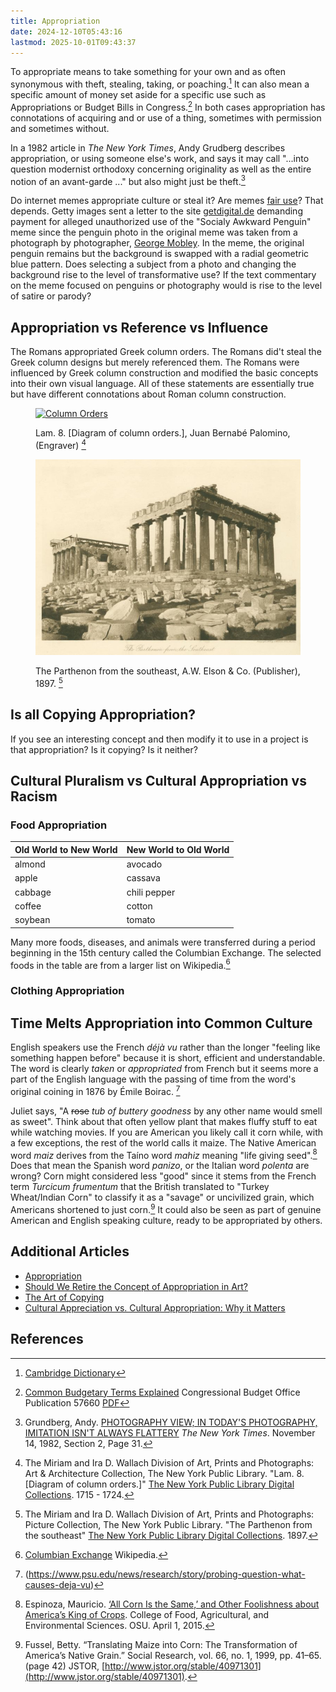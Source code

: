 ```yaml
---
title: Appropriation
date: 2024-12-10T05:43:16
lastmod: 2025-10-01T09:43:37
---
```


To appropriate means to take something for your own and as often synonymous with theft, stealing, taking, or poaching.[^cambridge-appropriation] It can also mean a specific amount of money set aside for a specific use such as Appropriations or Budget Bills in Congress.[^cbo] In both cases appropriation has connotations of acquiring and or use of a thing, sometimes with permission and sometimes without.

In a 1982 article in _The New York Times_, Andy Grudberg describes appropriation, or using someone else's work, and says it may call "...into question modernist orthodoxy concerning originality as well as the entire notion of an avant-garde ..." but also might just be theft.[^grundberg]

Do internet memes appropriate culture or steal it? Are memes [fair use](../copyright/fair-use.md)? That depends. Getty images sent a letter to the site [getdigital.de](https://www.getdigital.de/) demanding payment for alleged unauthorized use of the "Socialy Awkward Penguin" meme since the penguin photo in the original meme was taken from a photograph by photographer, [George Mobley](https://georgefmobley.com/). In the meme, the original penguin remains but the background is swapped with a radial geometric blue pattern. Does selecting a subject from a photo and changing the background rise to the level of transformative use? If the text commentary on the meme focused on penguins or photography would is rise to the level of satire or parody?

## Appropriation vs Reference vs Influence

The Romans appropriated Greek column orders. The Romans did't steal the Greek column designs but merely referenced them. The Romans were influenced by Greek column construction and modified the basic concepts into their own visual language. All of these statements are essentially true but have different connotations about Roman column construction.

<div class="gallery-grid">

<figure>

[![Column Orders](./attachments/1715-Lam-8-Diagram-of-column-orders-Juan-Bernabé-Palomino-engraver.jpg)](./attachments/1715-Lam-8-Diagram-of-column-orders-Juan-Bernabé-Palomino-engraver.jpg)

<figcaption>

Lam. 8. [Diagram of column orders.], Juan Bernabé Palomino, (Engraver) [^palomino-columns]

</figcaption>
</figure>

<figure>

[![The Parthenon from the southeast](./attachments/1897-parthenon-fromt-the-southeast-a-w-elson-and-co.jpg)](./attachments/1897-parthenon-fromt-the-southeast-a-w-elson-and-co.jpg)

<figcaption>

The Parthenon from the southeast, A.W. Elson & Co. (Publisher), 1897. [^parthenon]

</figcaption>
</figure>

</div>

## Is all Copying Appropriation?

If you see an interesting concept and then modify it to use in a project is that appropriation? Is it copying? Is it neither?

## Cultural Pluralism vs Cultural Appropriation vs Racism

### Food Appropriation

| Old World to New World | New World to Old World |
| ---------------------- | ---------------------- |
| almond                 | avocado                |
| apple                  | cassava                |
| cabbage                | chili pepper           |
| coffee                 | cotton                 |
| soybean                | tomato                 |

Many more foods, diseases, and animals were transferred during a period beginning in the 15th century called the Columbian Exchange. The selected foods in the table are from a larger list on Wikipedia.[^columbian-exchange]

### Clothing Appropriation

## Time Melts Appropriation into Common Culture

English speakers use the French _déjà vu_ rather than the longer "feeling like something happen before" because it is short, efficient and understandable. The word is clearly _taken_ or _appropriated_ from French but it seems more a part of the English language with the passing of time from the word's original coining in 1876 by Émile Boirac. [^deja-vu]

Juliet says, "A <del>rose</del> _tub of buttery goodness_ by any other name would smell as sweet". Think about that often yellow plant that makes fluffy stuff to eat while watching movies. If you are American you likely call it corn while, with a few exceptions, the rest of the world calls it maize. The Native American word _maiz_ derives from the Taíno word _mahiz_ meaning "life giving seed".[^corn-america] Does that mean the Spanish word _panizo_, or the Italian word _polenta_ are wrong? Corn might considered less "good" since it stems from the French term _Turcicum frumentum_ that the British translated to "Turkey Wheat/Indian Corn" to classify it as a "savage" or uncivilized grain, which Americans shortened to just corn.[^maize-corn] It could also be seen as part of genuine American and English speaking culture, ready to be appropriated by others.

## Additional Articles

- [Appropriation](https://www.moma.org/collection/terms/appropriation)
- [Should We Retire the Concept of Appropriation in Art?](https://whitehotmagazine.com/articles/concept-appropriation-in-art-/5467)
- [The Art of Copying](https://www.artsy.net/article/artsy-editorial-the-art-of-copying-ten-masters-of-appropriation)
- [Cultural Appreciation vs. Cultural Appropriation: Why it Matters](https://greenheart.org/blog/greenheart-international/cultural-appreciation-vs-cultural-appropriation-why-it-matters/)

## References

[^cambridge-appropriation]: [Cambridge Dictionary](https://dictionary.cambridge.org/us/dictionary/english/appropriation)
[^cbo]: [Common Budgetary Terms Explained](https://www.cbo.gov/publication/57660) Congressional Budget Office Publication 57660 [PDF](https://www.cbo.gov/system/files/2021-12/57420-Budgetary-Terms.pdf)
[^grundberg]: Grundberg, Andy. [PHOTOGRAPHY VIEW; IN TODAY'S PHOTOGRAPHY, IMITATION ISN'T ALWAYS FLATTERY](https://www.nytimes.com/1982/11/14/arts/photography-view-in-today-s-photography-imitation-isn-t-always-flattery.html) _The New York Times_. November 14, 1982, Section 2, Page 31.
[^deja-vu]: (https://www.psu.edu/news/research/story/probing-question-what-causes-deja-vu)
[^palomino-columns]: The Miriam and Ira D. Wallach Division of Art, Prints and Photographs: Art & Architecture Collection, The New York Public Library. "Lam. 8. [Diagram of column orders.]" [The New York Public Library Digital Collections](https://digitalcollections.nypl.org/items/340eeea0-c6df-012f-6558-58d385a7bc34). 1715 - 1724.
[^parthenon]: The Miriam and Ira D. Wallach Division of Art, Prints and Photographs: Picture Collection, The New York Public Library. "The Parthenon from the southeast" [The New York Public Library Digital Collections](https://digitalcollections.nypl.org/items/d5ad3560-c5bf-012f-d5ec-58d385a7bc34). 1897.
[^maize-corn]: Fussel, Betty. “Translating Maize into Corn: The Transformation of America’s Native Grain.” Social Research, vol. 66, no. 1, 1999, pp. 41–65. (page 42) JSTOR, [http://www.jstor.org/stable/40971301](http://www.jstor.org/stable/40971301).
[^corn-america]: Espinoza, Mauricio. [‘All Corn Is the Same,’ and Other Foolishness about America’s King of Crops](https://cfaes.osu.edu/news/articles/%E2%80%98all-corn-is-the-same%E2%80%99-and-other-foolishness-about-america%E2%80%99s-king-crops). College of Food, Agricultural, and Environmental Sciences. OSU. April 1, 2015.
[^columbian-exchange]: [Columbian Exchange](https://en.wikipedia.org/wiki/Columbian_exchange) Wikipedia.
